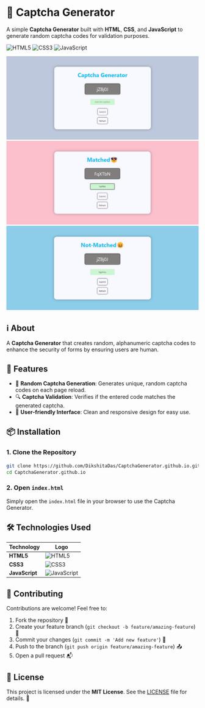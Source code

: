 # 🔐 Captcha Generator

A simple **Captcha Generator** built with **HTML**, **CSS**, and **JavaScript** to generate random captcha codes for validation purposes.

![HTML5](https://img.shields.io/badge/HTML5-%23E34F26.svg?&style=flat&logo=html5&logoColor=white)
![CSS3](https://img.shields.io/badge/CSS3-%231572B6.svg?&style=flat&logo=css3&logoColor=white)
![JavaScript](https://img.shields.io/badge/JavaScript-%23F7DF1E.svg?&style=flat&logo=javascript&logoColor=black)

<img src="https://github.com/DikshitaDas/CaptchaGenerator.github.io/blob/main/game%20board/Screenshot%202024-10-19%20122227.png" width="800" >

<img src="https://github.com/DikshitaDas/CaptchaGenerator.github.io/blob/main/Demo_images/Screenshot%202024-10-19%20120018.png" width="800">

<img src="https://github.com/DikshitaDas/CaptchaGenerator.github.io/blob/main/game%20board/Screenshot%202024-10-19%20122252.png" width="800" >



## ℹ️ About

A **Captcha Generator** that creates random, alphanumeric captcha codes to enhance the security of forms by ensuring users are human.

## 🚀 Features

- 🔄 **Random Captcha Generation**: Generates unique, random captcha codes on each page reload.
- 🔍 **Captcha Validation**: Verifies if the entered code matches the generated captcha.
- 🎨 **User-friendly Interface**: Clean and responsive design for easy use.

## 📦 Installation

### 1. Clone the Repository
```bash
git clone https://github.com/DikshitaDas/CaptchaGenerator.github.io.git
cd CaptchaGenerator.github.io
```

### 2. Open `index.html`
Simply open the `index.html` file in your browser to use the Captcha Generator.

## 🛠 Technologies Used

| Technology  | Logo |
|-------------|------|
| **HTML5**   | ![HTML5](https://img.shields.io/badge/HTML5-%23E34F26.svg?&style=flat&logo=html5&logoColor=white) |
| **CSS3**    | ![CSS3](https://img.shields.io/badge/CSS3-%231572B6.svg?&style=flat&logo=css3&logoColor=white) |
| **JavaScript** | ![JavaScript](https://img.shields.io/badge/JavaScript-%23F7DF1E.svg?&style=flat&logo=javascript&logoColor=black) |

## 🤝 Contributing

Contributions are welcome! Feel free to:

1. Fork the repository 🍴
2. Create your feature branch (`git checkout -b feature/amazing-feature`) 🚧
3. Commit your changes (`git commit -m 'Add new feature'`) 📝
4. Push to the branch (`git push origin feature/amazing-feature`) 📤
5. Open a pull request 📬

## 📄 License

This project is licensed under the **MIT License**. See the [LICENSE](LICENSE) file for details. 📃

